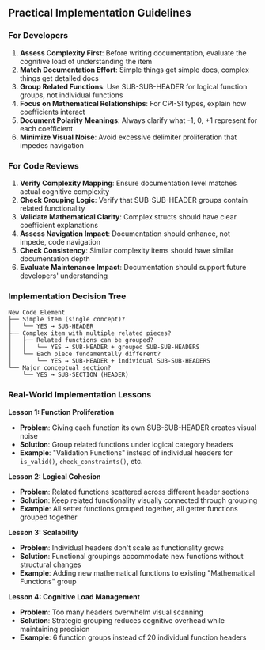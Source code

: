 ## Practical Implementation Guidelines

### For Developers

1. **Assess Complexity First**: Before writing documentation, evaluate the cognitive load of understanding the item
2. **Match Documentation Effort**: Simple things get simple docs, complex things get detailed docs
3. **Group Related Functions**: Use SUB-SUB-HEADER for logical function groups, not individual functions
4. **Focus on Mathematical Relationships**: For CPI-SI types, explain how coefficients interact
5. **Document Polarity Meanings**: Always clarify what -1, 0, +1 represent for each coefficient
6. **Minimize Visual Noise**: Avoid excessive delimiter proliferation that impedes navigation

### For Code Reviews

1. **Verify Complexity Mapping**: Ensure documentation level matches actual cognitive complexity
2. **Check Grouping Logic**: Verify that SUB-SUB-HEADER groups contain related functionality
3. **Validate Mathematical Clarity**: Complex structs should have clear coefficient explanations
4. **Assess Navigation Impact**: Documentation should enhance, not impede, code navigation
5. **Check Consistency**: Similar complexity items should have similar documentation depth
6. **Evaluate Maintenance Impact**: Documentation should support future developers' understanding

### Implementation Decision Tree

```
New Code Element
├── Simple item (single concept)? 
│   └── YES → SUB-HEADER
├── Complex item with multiple related pieces?
│   ├── Related functions can be grouped?
│   │   └── YES → SUB-HEADER + grouped SUB-SUB-HEADERS
│   └── Each piece fundamentally different?
│       └── YES → SUB-HEADER + individual SUB-SUB-HEADERS
└── Major conceptual section?
    └── YES → SUB-SECTION (HEADER)
```

### Real-World Implementation Lessons

**Lesson 1: Function Proliferation**
- **Problem**: Giving each function its own SUB-SUB-HEADER creates visual noise
- **Solution**: Group related functions under logical category headers
- **Example**: "Validation Functions" instead of individual headers for `is_valid()`, `check_constraints()`, etc.

**Lesson 2: Logical Cohesion**
- **Problem**: Related functions scattered across different header sections
- **Solution**: Keep related functionality visually connected through grouping
- **Example**: All setter functions grouped together, all getter functions grouped together

**Lesson 3: Scalability**
- **Problem**: Individual headers don't scale as functionality grows
- **Solution**: Functional groupings accommodate new functions without structural changes
- **Example**: Adding new mathematical functions to existing "Mathematical Functions" group

**Lesson 4: Cognitive Load Management**
- **Problem**: Too many headers overwhelm visual scanning
- **Solution**: Strategic grouping reduces cognitive overhead while maintaining precision
- **Example**: 6 function groups instead of 20 individual function headers


